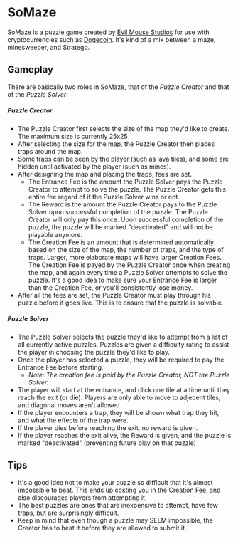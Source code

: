 <h1>SoMaze</h1>
<p>SoMaze is a puzzle game created by <a href="http://evilmousestudios.com">Evil Mouse Studios</a> for use with cryptocurrencies such as <a href="http://dogecoin.com/">Dogecoin</a>.  It&#39;s kind of a mix between a maze, minesweeper, and Stratego.</p>
<h2>Gameplay</h2>
<p>There are basically two roles in SoMaze, that of the <em>Puzzle Creator</em> and that of the <em>Puzzle Solver</em>.</p>
<h5>Puzzle Creator</h5>
<ul>
<li>The Puzzle Creator first selects the size of the map they&#39;d like to create.  The maximum size is currently 25x25</li>
<li>After selecting the size for the map, the Puzzle Creator then places traps around the map.</li>
<li>Some traps can be seen by the player (such as lava tiles), and some are hidden until activated by the player (such as mines).</li>
<li>After designing the map and placing the traps, fees are set.<ul>
<li>The Entrance Fee is the amount the Puzzle Solver pays the Puzzle Creator to attempt to solve the puzzle.  The Puzzle Creator gets this entire fee regard of if the Puzzle Solver wins or not.</li>
<li>The Reward is the amount the Puzzle Creator pays to the Puzzle Solver upon successful completion of the puzzle.  The Puzzle Creator will only pay this once.  Upon successful completion of the puzzle, the puzzle will be marked &quot;deactivated&quot; and will not be playable anymore.</li>
<li>The Creation Fee is an amount that is determined automatically based on the size of the map, the number of traps, and the type of traps.  Larger, more elaborate maps will have larger Creation Fees.  The Creation Fee is payed by the Puzzle Creator once when creating the map, and again every time a Puzzle Solver attempts to solve the puzzle.  It&#39;s a good idea to make sure your Entrance Fee is larger than the Creation Fee, or you&#39;ll consistently lose money.</li>
</ul>
</li>
<li>After all the fees are set, the Puzzle Creator must play through his puzzle before it goes live.  This is to ensure that the puzzle is solvable.</li>
</ul>
<h5>Puzzle Solver</h5>
<ul>
<li>The Puzzle Solver selects the puzzle they&#39;d like to attempt from a list of all currently active puzzles.  Puzzles are given a difficulty rating to assist the player in choosing the puzzle they&#39;d like to play.</li>
<li>Once the player has selected a puzzle, they will be required to pay the Entrance Fee before starting.<ul>
<li><em>Note: The creation fee is paid by the Puzzle Creator, NOT the Puzzle Solver.</em></li>
</ul>
</li>
<li>The player will start at the entrance, and click one tile at a time until they reach the exit (or die).  Players are only able to move to adjecent tiles, and diagonal moves aren&#39;t allowed.</li>
<li>If the player encounters a trap, they will be shown what trap they hit, and what the effects of the trap were.</li>
<li>If the player dies before reaching the exit, no reward is given.</li>
<li>If the player reaches the exit alive, the Reward is given, and the puzzle is marked &quot;deactivated&quot; (preventing future play on that puzzle)</li>
</ul>
<h2>Tips</h2>
<ul>
<li>It&#39;s a good idea not to make your puzzle so difficult that it&#39;s almost impossible to beat.  This ends up costing you in the Creation Fee, and also discourages players from attempting it.</li>
<li>The best puzzles are ones that are inexpensive to attempt, have few traps, but are surprisingly difficult.</li>
<li>Keep in mind that even though a puzzle may SEEM impossible, the Creator has to beat it before they are allowed to submit it.</li>
</ul>
